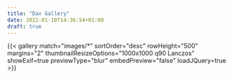 ```yaml
---
title: "Dax Gallery"
date: 2022-01-10T14:36:54+01:00
draft: true
---
```


{{< gallery match="images/*" sortOrder="desc" rowHeight="500" margins="2" thumbnailResizeOptions="1000x1000 q90 Lanczos" showExif=true previewType="blur" embedPreview="false" loadJQuery=true >}}
